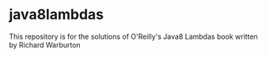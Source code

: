 # java8lambdas
This repository is for the solutions of O'Reilly's Java8 Lambdas book written by Richard Warburton
